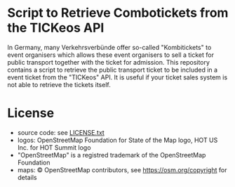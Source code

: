 # Script to Retrieve Combotickets from the TICKeos API

In Germany, many Verkehrsverbünde offer so-called "Kombitickets" to event organisers which allows these event organisers
to sell a ticket for public transport together with the ticket for admission. This repository contains a script to retrieve
the public transport ticket to be included in a event ticket from the "TICKeos" API. It is useful if your ticket sales system is not able
to retrieve the tickets itself.

# License

* source code: see [LICENSE.txt](LICENSE.txt)
* logos: OpenStreetMap Foundation for State of the Map logo, HOT US Inc. for HOT Summit logo
* "OpenStreetMap" is a registred trademark of the OpenStreetMap Foundation
* maps: © OpenStreetMap contributors, see https://osm.org/copyright for details
